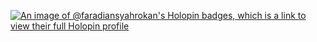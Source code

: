 [![An image of @faradiansyahrokan's Holopin badges, which is a link to view their full Holopin profile](https://holopin.me/faradiansyahrokan)](https://holopin.io/@faradiansyahrokan)
